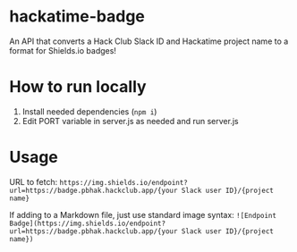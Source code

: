 # hackatime-badge
An API that converts a Hack Club Slack ID and Hackatime project name to a format for Shields.io badges!

# How to run locally
1. Install needed dependencies (`npm i`)
2. Edit PORT variable in server.js as needed and run server.js

# Usage
URL to fetch: `https://img.shields.io/endpoint?url=https://badge.pbhak.hackclub.app/{your Slack user ID}/{project name}`

If adding to a Markdown file, just use standard image syntax: `![Endpoint Badge](https://img.shields.io/endpoint?url=https://badge.pbhak.hackclub.app/{your Slack user ID}/{project name})`
